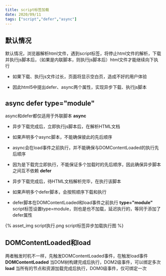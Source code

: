 ```yaml
---
title: script标签加载
date: 2020/09/11
tags: ["script","defer","async"]
---
```




## 默认情况

默认情况，浏览器解析html文件，遇到script标签，将停止html文件的解析，下载并执行js脚本后，（如果是内联脚本，则执行js脚本后）html文件才能继续向下执行

- 如果下载、执行js文件过长，页面将显示空白页，造成不好的用户体验

- 因此html5中提出defer、async两个属性，实现异步下载、执行js脚本

## async defer type="module"

async和defer都仅适用于外联脚本
**async**

- 异步下载完成后，立即执行js脚本后，在解析HTML文档
- 如果声明多个async脚本，不能确保彼此的先后顺序
- async会在load事件之前执行，并不能确保与DOMContentLoaded的执行先后顺序
- 因为是下载完立即执行，不能保证多个加载时的先后顺序，因此确保异步脚本之间互不依赖
**defer**

- 异步下载完成后，待HTML文档解析完毕，在执行该脚本
- 如果声明多个defer脚本，会按照顺序下载和执行
- defer脚本在DOMContentLoaded和load事件之前执行
**type="module"**
script标签设置type=module，则也是也不加载，延迟执行的，等同于添加了defer属性

{% asset_img script执行.png script标签异步加载执行图 %}

## DOMContentLoaded和load

两者触发时机不一样，先触发DOMContentLoaded事件，在触发load事件
**DOMContentLoaded**
当DOM树构建完成后执行，DOM2级事件，可以绑定多次
**load**
当所有的节点和资源加载完成后执行，DOM0级事件，仅可绑定一次
